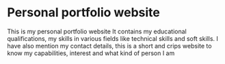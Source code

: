 # Personal portfolio website

This is my personal portfolio website 
It contains my educational qualifications, my skills in various fields like technical skills and soft skills. I have also mention my contact details, this is a short and crips website to know my capabilities, interest and what kind of person I am 

#
